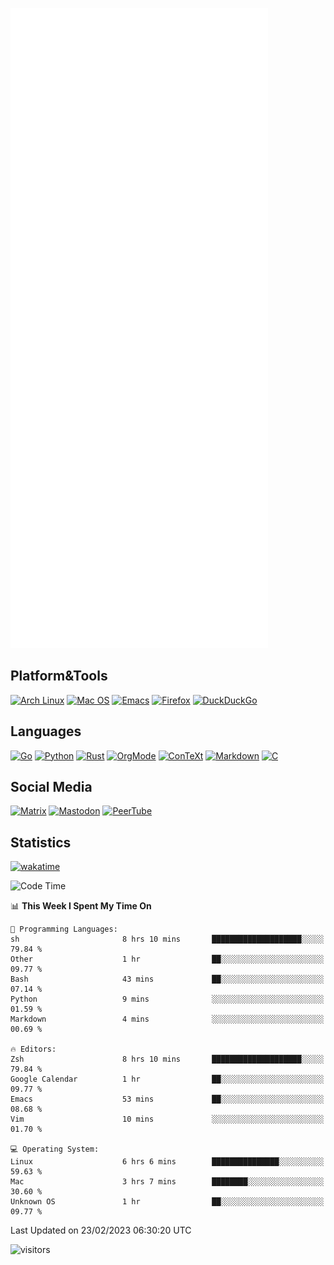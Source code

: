 ![Metrics](https://github.com/SteamedFish/SteamedFish/blob/master/github-metrics.svg)

## Platform&Tools

[![Arch Linux](https://img.shields.io/badge/ArchLinux-1793D1?logo=arch-linux&logoColor=fff&style=flat-square)](https://archlinux.org/)
[![Mac OS](https://img.shields.io/badge/MacOS-000000?style=flat-square&logo=macos&logoColor=F0F0F0)](https://www.apple.com/macos/)
[![Emacs](https://img.shields.io/badge/Emacs-%237F5AB6.svg?&style=flat-square&logo=gnu-emacs&logoColor=white)](https://www.gnu.org/software/emacs/)
[![Firefox](https://img.shields.io/badge/Firefox-FF7139?style=flat-square&logo=Firefox-Browser&logoColor=white)](https://firefox.com/)
[![DuckDuckGo](https://img.shields.io/badge/DuckDuckGo-DE5833?style=flat-square&logo=DuckDuckGo&logoColor=white)](https://duckduckgo.com/)

## Languages

[![Go](https://img.shields.io/badge/Golang-%2300ADD8.svg?style=flat-square&logo=go&logoColor=white)](https://golang.org/)
[![Python](https://img.shields.io/badge/Python-3670A0?style=flat-square&logo=python&logoColor=ffdd54)](https://www.python.org/)
[![Rust](https://img.shields.io/badge/Rust-%23000000.svg?style=flat-square&logo=rust&logoColor=white)](https://www.rust-lang.org/)
[![OrgMode](https://img.shields.io/badge/OrgMode-%23000000.svg?style=flat-square&logo=org&logoColor=white)](https://orgmode.org/)
[![ConTeXt](https://img.shields.io/badge/ConTeXt-%23008080.svg?style=flat-square&logo=latex&logoColor=white)](https://contextgarden.net/)
[![Markdown](https://img.shields.io/badge/MarkDown-%23000000.svg?style=flat-square&logo=markdown&logoColor=white)](https://daringfireball.net/projects/markdown/)
[![C](https://img.shields.io/badge/C-%2300599C.svg?style=flat-square&logo=c&logoColor=white)](https://www.iso.org/standard/74528.html)

## Social Media
<!--[![Telegram](https://img.shields.io/badge/SteamedFish-2CA5E0?style=social&logo=telegram&logoColor=white)](https://t.me/SteamedFish)-->

[![Matrix](https://img.shields.io/badge/SteamedFish-2CA5E0?style=social&logo=matrix&logoColor=black)](https://matrix.to/#/@i:steamedfish.org)
[![Mastodon](https://img.shields.io/mastodon/follow/109596467238113271?domain=https%3A%2F%2Fmastodon.steamedfish.org%2F&style=social)](https://steamedfish.org/@SteamedFish)
[![PeerTube](https://img.shields.io/badge/PeerTube-23000000.svg?logo=peertube&style=social)](https://peertube.steamedfish.org/)

## Statistics
[![wakatime](https://wakatime.com/badge/user/168280d6-fcf2-4b4f-ad3a-dc4612f35b38.svg)](https://wakatime.com/@168280d6-fcf2-4b4f-ad3a-dc4612f35b38)

<!--START_SECTION:waka-->
![Code Time](http://img.shields.io/badge/Code%20Time-2%2C314%20hrs%2012%20mins-blue)

📊 **This Week I Spent My Time On** 

```text
💬 Programming Languages: 
sh                       8 hrs 10 mins       ████████████████████░░░░░   79.84 % 
Other                    1 hr                ██░░░░░░░░░░░░░░░░░░░░░░░   09.77 % 
Bash                     43 mins             ██░░░░░░░░░░░░░░░░░░░░░░░   07.14 % 
Python                   9 mins              ░░░░░░░░░░░░░░░░░░░░░░░░░   01.59 % 
Markdown                 4 mins              ░░░░░░░░░░░░░░░░░░░░░░░░░   00.69 % 

🔥 Editors: 
Zsh                      8 hrs 10 mins       ████████████████████░░░░░   79.84 % 
Google Calendar          1 hr                ██░░░░░░░░░░░░░░░░░░░░░░░   09.77 % 
Emacs                    53 mins             ██░░░░░░░░░░░░░░░░░░░░░░░   08.68 % 
Vim                      10 mins             ░░░░░░░░░░░░░░░░░░░░░░░░░   01.70 % 

💻 Operating System: 
Linux                    6 hrs 6 mins        ███████████████░░░░░░░░░░   59.63 % 
Mac                      3 hrs 7 mins        ████████░░░░░░░░░░░░░░░░░   30.60 % 
Unknown OS               1 hr                ██░░░░░░░░░░░░░░░░░░░░░░░   09.77 % 
```


 Last Updated on 23/02/2023 06:30:20 UTC
<!--END_SECTION:waka-->

![visitors](https://visitor-badge.laobi.icu/badge?page_id=SteamedFish.SteamedFish)
